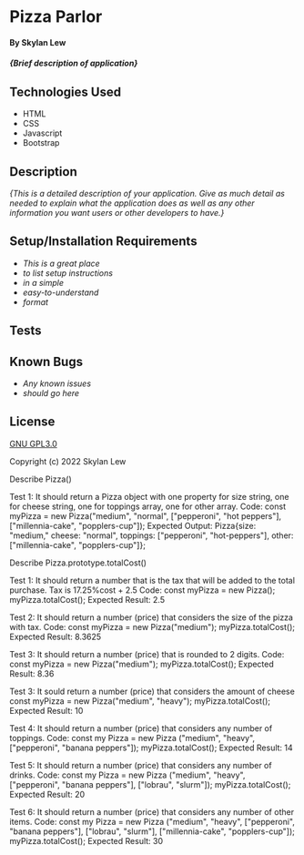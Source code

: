 # Pizza Parlor

#### By Skylan Lew

#### _{Brief description of application}_

## Technologies Used

* HTML
* CSS
* Javascript
* Bootstrap

## Description

_{This is a detailed description of your application. Give as much detail as needed to explain what the application does as well as any other information you want users or other developers to have.}_

## Setup/Installation Requirements

* _This is a great place_
* _to list setup instructions_
* _in a simple_
* _easy-to-understand_
* _format_



## Tests


## Known Bugs

* _Any known issues_
* _should go here_

## License

[GNU GPL3.0](https://choosealicense.com/licenses/gpl-3.0/)

Copyright (c) 2022 Skylan Lew



Describe Pizza()

Test 1: It should return a Pizza object with one property for size string, one for cheese string, one for toppings array, one for other array.
Code: const myPizza = new Pizza("medium", "normal", ["pepperoni", "hot peppers"], ["millennia-cake", "popplers-cup"]);
Expected Output: Pizza{size: "medium," cheese: "normal", toppings: ["pepperoni", "hot-peppers"], other:["millennia-cake", "popplers-cup"]};


Describe Pizza.prototype.totalCost()

Test 1: It should return a number that is the tax that will be added to the total purchase. Tax is 17.25%cost + 2.5 
Code: const myPizza = new Pizza();
myPizza.totalCost();
Expected Result: 2.5

Test 2: It should return a number (price) that considers the size of the pizza with tax.
Code: const myPizza = new Pizza("medium");
myPizza.totalCost();
Expected Result: 8.3625

Test 3: It should return a number (price) that is rounded to 2 digits.
Code: const myPizza = new Pizza("medium");
myPizza.totalCost();
Expected Result: 8.36

Test 3: It sould return a number (price) that considers the amount of cheese
const myPizza = new Pizza("medium", "heavy");
myPizza.totalCost();
Expected Result: 10

Test 4: It should return a number (price) that considers any number of toppings.
Code: const my Pizza = new Pizza ("medium", "heavy", ["pepperoni", "banana peppers"]);
myPizza.totalCost();
Expected Result: 14

Test 5: It should return a number (price) that considers any number of drinks.
Code: const my Pizza = new Pizza ("medium", "heavy", ["pepperoni", "banana peppers"], ["lobrau", "slurm"]);
myPizza.totalCost();
Expected Result: 20

Test 6: It should return a number (price) that considers any number of other items.
Code: const my Pizza = new Pizza ("medium", "heavy", ["pepperoni", "banana peppers"], ["lobrau", "slurm"], ["millennia-cake", "popplers-cup"]);
myPizza.totalCost();
Expected Result: 30

